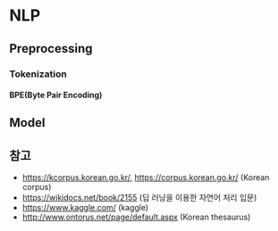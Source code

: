 # NLP

## Preprocessing

### Tokenization

#### BPE(Byte Pair Encoding)

## Model

## 참고 
- https://kcorpus.korean.go.kr/, https://corpus.korean.go.kr/ (Korean corpus)
- https://wikidocs.net/book/2155 (딥 러닝을 이용한 자연어 처리 입문)
- https://www.kaggle.com/ (kaggle)
- http://www.ontorus.net/page/default.aspx (Korean thesaurus)
